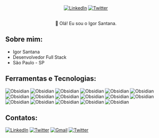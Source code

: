 

<div align="center">
    <a href="https://www.linkedin.com/in/igor-santanaa/" target="_blank"><img src="https://img.shields.io/badge/linkedin-%23593d88.svg?style=for-the-badge&logo=linkedin&logoColor=white" alt="LinkedIn"></a>
    <a href="https://twitter.com/igorhkd" target="_blank"><img src="https://img.shields.io/badge/twitter-%23593d88.svg?style=for-the-badge&logo=twitter&logoColor=white" alt="Twitter"></a>
</div>
<br>
<p align="center">👋 Olá! Eu sou o Igor Santana.</p>

## Sobre mim:
- Igor Santana
- Desenvolvedor Full Stack
- São Paulo - SP

## Ferramentas e Tecnologias:

![Obsidian](https://img.shields.io/badge/javascript-9558B2.svg?style=for-the-badge&logo=javascript&logoColor=white)
![Obsidian](https://img.shields.io/badge/typescript-9558B2.svg?style=for-the-badge&logo=typescript&logoColor=white)
![Obsidian](https://img.shields.io/badge/react-9558B2.svg?style=for-the-badge&logo=react&logoColor=white)
![Obsidian](https://img.shields.io/badge/react_native-%23593d88.svg?style=for-the-badge&logo=react&logoColor=white)
![Obsidian](https://img.shields.io/badge/node_js-%23593d88.svg?style=for-the-badge&logo=node.js&logoColor=white)
![Obsidian](https://img.shields.io/badge/nest_js-%23593d88.svg?style=for-the-badge&logo=nestjs&logoColor=white)
![Obsidian](https://img.shields.io/badge/next-%23593d88.svg?style=for-the-badge&logo=next.js&logoColor=white)
![Obsidian](https://img.shields.io/badge/html5-%23593d88.svg?style=for-the-badge&logo=html5&logoColor=white)
![Obsidian](https://img.shields.io/badge/css3-%23593d88.svg?style=for-the-badge&logo=css3&logoColor=white)
![Obsidian](https://img.shields.io/badge/tailwind_cSS-9558B2.svg?style=for-the-badge&logo=tailwindcSS&logoColor=white)
![Obsidian](https://img.shields.io/badge/sass-%23593d88.svg?style=for-the-badge&logo=sass&logoColor=white)
![Obsidian](https://img.shields.io/badge/styled_components-%23593d88.svg?style=for-the-badge&logo=Styled-Components&logoColor=white)
![Obsidian](https://img.shields.io/badge/storybook-%23593d88.svg?style=for-the-badge&logo=storybook&logoColor=white)
![Obsidian](https://img.shields.io/badge/jest-9558B2.svg?style=for-the-badge&logo=jest&logoColor=white)
![Obsidian](https://img.shields.io/badge/git-%23593d88.svg?style=for-the-badge&logo=git&logoColor=white)
![Obsidian](https://img.shields.io/badge/postgres-%23593d88.svg?style=for-the-badge&logo=postgresql&logoColor=white)
![Obsidian](https://img.shields.io/badge/visual_studio_code-%23593d88.svg?style=for-the-badge&logo=visual-studio&logoColor=white)

## Contatos:

<a href="https://www.linkedin.com/in/igor-santanaa/" target="_blank"><img src="https://img.shields.io/badge/linkedin-%23593d88.svg?style=for-the-badge&logo=linkedin&logoColor=white" alt="LinkedIn"></a>
<a href="https://twitter.com/igorhkd" target="_blank"><img src="https://img.shields.io/badge/twitter-%23593d88.svg?style=for-the-badge&logo=twitter&logoColor=white" alt="Twitter"></a>
<a href="mailto:igor.santanahkd@gmail.com"><img src="https://img.shields.io/badge/gmail-%23593d88.svg?style=for-the-badge&logo=gmail&logoColor=white" alt="Gmail"></a>
<a href="#" target="_blank"><img src="https://img.shields.io/badge/discord-%23593d88.svg?style=for-the-badge&logo=discord&logoColor=white" alt="Twitter"></a>
